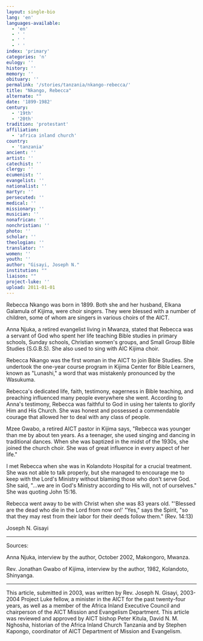 ```yaml
---
layout: single-bio
lang: 'en'
languages-available:
  - 'en'
  - ' '
  - ' '
  - ' '
index: 'primary'
categories: 'n'
eulogy: ''
history: ''
memory: ''
obituary: ''
permalink: '/stories/tanzania/nkango-rebecca/'
title: "Nkango, Rebecca"
alternate: ""
date: '1899-1982'
century:
  - '19th'
  - '20th'
tradition: 'protestant'
affiliation:
  - 'africa inland church'
country:
  - 'tanzania'
ancient: ''
artist: ''
catechist: ''
clergy: ''
ecumenist: ''
evangelist: ''
nationalist: ''
martyr: ''
persecuted: ''
medical: ''
missionary: ''
musician: ''
nonafrican: ''
nonchristian: ''
photo: ''
scholar: ''
theologian: ''
translator: ''
women: ''
youth: ''
author: "Gisayi, Joseph N."
institution: ""
liaison: ""
project-luke: ''
upload: 2011-01-01
---
```




Rebecca Nkango was born in 1899.  Both she and her husband, Elkana Galamula of Kijima, were choir singers.  They were blessed with a number of children, some of whom are singers in various choirs of the AICT.

Anna Njuka, a retired evangelist living in Mwanza, stated that Rebecca was a servant of God who spent her life teaching Bible studies in primary schools, Sunday schools, Christian women's groups, and Small Group Bible Studies (S.G.B.S).   She also used to sing with AIC Kijima choir.

Rebecca Nkango was the first woman in the AICT to join Bible Studies. She undertook the one-year course program in Kijima Center for Bible Learners, known as "Lunashi," a word that was mistakenly pronounced by the Wasukuma.

Rebecca's dedicated life, faith, testimony, eagerness in Bible teaching, and preaching influenced many people everywhere she went.  According to Anna's testimony, Rebecca was faithful to God in using her talents to glorify Him and His Church.  She was honest and possessed a commendable courage that allowed her to deal with any class of people.

Mzee Gwabo, a retired AICT pastor in Kijima says, "Rebecca was younger than me by about ten years. As a teenager, she used singing and dancing in traditional dances.  When she was baptized in the midst of the 1930s, she joined the church choir.  She was of great influence in every aspect of her life."

I met Rebecca when she was in Kolandoto Hospital for a crucial treatment.  She was not able to talk properly, but she managed to encourage me to keep with the Lord's Ministry without blaming those who don't serve God.  She said, "...we are in God's Ministry according to His will, not of ourselves." She was quoting John 15:16.

Rebecca went away to be with Christ when she was 83 years old.  "'Blessed are the dead who die in the Lord from now on!' "Yes," says the Spirit, "so that they may rest from their labor for their deeds follow them."  (Rev. 14:13)

Joseph N. Gisayi

---

Sources:

Anna Njuka, interview by the author, October 2002, Makongoro, Mwanza.

Rev. Jonathan Gwabo of Kijima, interview by the author, 1982, Kolandoto, Shinyanga.

---

This article, submitted in 2003, was written by Rev. Joseph N. Gisayi, 2003-2004 Project Luke fellow, a minister in the AICT for the past twenty-four years, as well as a member of the Africa Inland Executive Council and chairperson of the AICT Mission and Evangelism Department. This article was reviewed and approved by AICT bishop Peter Kitula, David N. M. Nghosha, historian of the Africa Inland Church Tanzania and by Stephen Kapongo, coordinator of AICT Department of Mission and Evangelism.